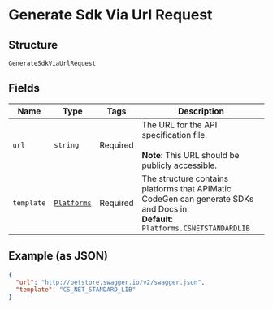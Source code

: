 
# Generate Sdk Via Url Request

## Structure

`GenerateSdkViaUrlRequest`

## Fields

| Name | Type | Tags | Description |
|  --- | --- | --- | --- |
| `url` | `string` | Required | The URL for the API specification file.<br><br>**Note:** This URL should be publicly accessible. |
| `template` | [`Platforms`](/doc/models/platforms.md) | Required | The structure contains platforms that APIMatic CodeGen can generate SDKs and Docs in.<br>**Default**: `Platforms.CSNETSTANDARDLIB` |

## Example (as JSON)

```json
{
  "url": "http://petstore.swagger.io/v2/swagger.json",
  "template": "CS_NET_STANDARD_LIB"
}
```

